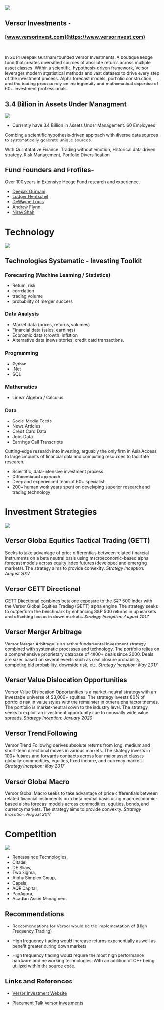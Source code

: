 
<br>
<br>
<br>


![](./images/versor_logo.png)

## Versor Investments - <br>
### [www.versorinvest.com](https://www.versorinvest.com)
<br>

In 2014 Deepak Guranani founded Versor Investments. A boutique hedge fund that creates diversified sources of absolute returns across multiple asset classes. Within a scientific, hypothesis-driven framework, Versor leverages modern stgatistical methods and vast datasets to drive every step of the investment process. Alpha forecast models, portfolio construction, and the trading process rely on the ingenuity and mathematical expertise of 60+ investment proffessionals. 

## 3.4 Billion in Assets Under Managment
![](./images/asset-management-eam.jpg)

* Currently have 3.4 Billion in Assets Under Management. 60 Employees

Combing a scientific hypothesis-driven approach with diverse data sources to systematically generate unique sources.


With Quantatative Finance. Trading without emotion, Historical data driven strategy. Risk Management, Portfolio Diversification

## Fund Founders and Profiles-<br>

Over 100 years in Extensive Hedge Fund research and experience. 

* [Deepak Gurnani](https://www.linkedin.com/in/deepak-gurnani-03551813)<br>
* [Ludger Hentschel](https://www.linkedin.com/in/ludger-hentschel)<br>
* [DeWayne Louis](https://www.linkedin.com/in/dewaynelouis)<br>
* [Andrew Flynn](https://www.linkedin.com/in/andrew-m-flynn-2305b716)<br>
* [Nirav Shah](https://www.linkedin.com/in/nirav-shah-8047b7)

# Technology
![](./images/technology.jpg)
## Technologies Systematic - Investing Toolkit

### Forecasting (Machine Learning / Statistics)
* Return, risk
* correlation 
* trading volume
* probability of merger success

### Data Analysis
* Market data (prices, returns, volumes)
* Financial data (sales, earnings)
* Economic data (growth, inflation	
* Alternative data (news stories, credit card transactions.

### Programming 
* Python
* .Net
* SQL


### Mathematics 
* Linear Algebra / Calculus 


### Data
* Social Media Feeds
* News Articles
* Credit Card Data
* Jobs Data
* Earnings Call Transcripts

Cutting-edge research into investing, arguably the only firm in Asia
Access to large amounts of financial data and computing resources to facilitate research.

* Scientific, data-intensive investment process
* Differentiated approach
* Deep and experienced team of 60+ specialist
* 200+ human work years spent on developing superior research and trading technology

# Investment Strategies
![](./images/invest_strat1.2.jpg)

## Versor Global Equities Tactical Trading (GETT)
Seeks to take advantage of price differentials between related financial instruments on a beta neutral basis using macroeconomic-based alpha forecast models across equity index futures (developed and emerging markets). The strategy aims to provide convexity.
*Strategy Inception: August 2017*


## Versor GETT Directional
GETT Directional combines beta one exposure to the S&P 500 index with the Versor Global Equities Trading (GETT) alpha engine. The strategy seeks to outperform the benchmark by enhancing S&P 500 returns in up markets and offsetting losses in down markets.
*Strategy Inception: August 2017*

## Versor Merger Arbitrage
Versor Merger Arbitrage is an active fundamental investment strategy combined with systematic processes and technology. The portfolio relies on a comprehensive proprietary database of 4000+ deals since 2000. Deals are sized based on several events such as deal closure probability, competing bid probability, downside risk, etc.
*Strategy Inception: May 2017*

## Versor Value Dislocation Opportunities
Versor Value Dislocation Opportunities is a market-neutral strategy with an investable universe of $3,000+ equities. The strategy invests 80% of portfolio risk in value styles with the remainder in other alpha factor themes. The portfolio is market-neutral down to the industry level. The strategy seeks to exploit an investment opportunity due to unusually wide value spreads.
*Strategy Inception: January 2020*

## Versor Trend Following
Versor Trend Following derives absolute returns from long, medium and short-term directional moves in various markets. The strategy invests in 100+ futures and forwards contracts across four major asset classes globally: commodities, equities, fixed income, and currency markets.
*Strategy Inception: May 2017*

## Versor Global Macro
Versor Global Macro seeks to take advantage of price differentials between related financial instruments on a beta neutral basis using macroeconomic-based alpha forecast models across commodities, equities, bonds, and currency markets. The strategy aims to provide convexity.
*Strategy Inception: August 2017*


# Competition
![](./images/rentech.1.1.png/)

* Renessaince Technologies, 
* Citadel, 
* DE Shaw, 
* Two Sigma, 
* Alpha Simplex Group,
* Capula, 
* AQR Capital, 
* PanAgora, 
* Acadian Asset Managment


## Recommendations

*  Reccomendations for Versor would be the implementation of (High Frequency Trading)


* High frequency trading would increase returns exponentially as well as benefit greater during down markets

* High frequency trading would require the most high performance hardware and networking technologies. With an addition of C++ being utilized within the source code.


## Links and References
* [Versor Investment Website](https://www.versorinvest.com)

* [Placement Talk Versor Investments](https://youtu.be/KjQJP2mwntc)